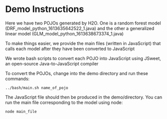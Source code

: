 # Demo Instructions
Here we have two POJOs generated by H2O. One is a random forest model (DRF_model_python_1613635642522_1.java) and the other a generalized linear model (GLM_model_python_1613638673374_1.java) </br>

To make things easier, we provide the main files (written in JavaScript) that calls each model after they have been converted to JavaScript </br>

We wrote bash scripts to convert each POJO into JavaScript using JSweet, an open-source Java-to-JavaScript compiler </br>

To convert the POJOs, change into the demo directory and run these commands:

```
../bash/main.sh name_of_pojo
```

The JavaScript file should then be produced in the demo/directory. You can run the main file corresponding to the model using node:
```
node main_file
```
